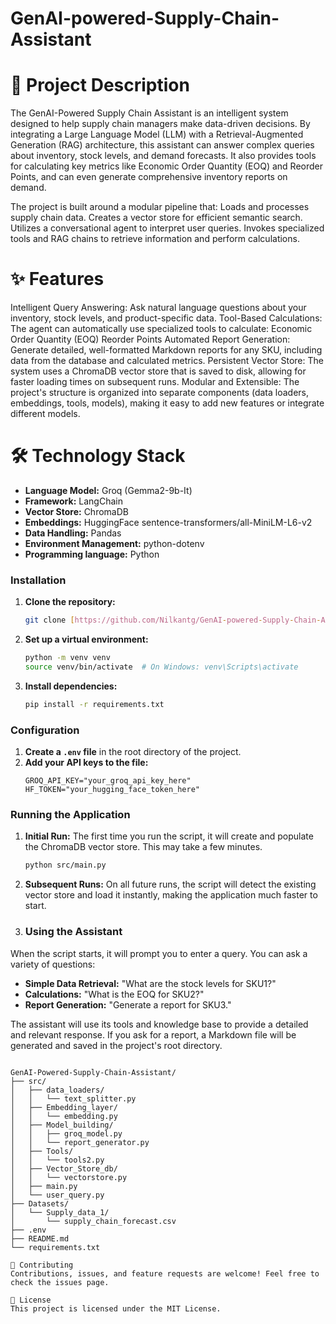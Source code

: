 # GenAI-powered-Supply-Chain-Assistant
<!-- Built a GenAI-powered supply chain assistant that integrates LLM-based conversational queries, demand forecasting, supplier risk evaluation, and automated document generation. Implemented using LangChain, ML models, and Streamlit. -->

# 📜 Project Description
The GenAI-Powered Supply Chain Assistant is an intelligent system designed to help supply chain managers make data-driven decisions. By integrating a Large Language Model (LLM) with a Retrieval-Augmented Generation (RAG) architecture, this assistant can answer complex queries about inventory, stock levels, and demand forecasts. It also provides tools for calculating key metrics like Economic Order Quantity (EOQ) and Reorder Points, and can even generate comprehensive inventory reports on demand.

The project is built around a modular pipeline that:
Loads and processes supply chain data.
Creates a vector store for efficient semantic search.
Utilizes a conversational agent to interpret user queries.
Invokes specialized tools and RAG chains to retrieve information and perform calculations.

# ✨ Features
Intelligent Query Answering: Ask natural language questions about your inventory, stock levels, and product-specific data.
Tool-Based Calculations: The agent can automatically use specialized tools to calculate:
Economic Order Quantity (EOQ)
Reorder Points
Automated Report Generation: Generate detailed, well-formatted Markdown reports for any SKU, including data from the database and calculated metrics.
Persistent Vector Store: The system uses a ChromaDB vector store that is saved to disk, allowing for faster loading times on subsequent runs.
Modular and Extensible: The project's structure is organized into separate components (data loaders, embeddings, tools, models), making it easy to add new features or integrate different models.

# 🛠️ Technology Stack
- **Language Model:** Groq (Gemma2-9b-It)
- **Framework:** LangChain
- **Vector Store:** ChromaDB
- **Embeddings:** HuggingFace sentence-transformers/all-MiniLM-L6-v2
- **Data Handling:** Pandas
- **Environment Management:** python-dotenv
- **Programming language:** Python

### Installation

1.  **Clone the repository:**
    ```bash
    git clone [https://github.com/Nilkantg/GenAI-powered-Supply-Chain-Assistant.git](https://github.com/Nilkantg/GenAI-powered-Supply-Chain-Assistant.git)
    ```
2.  **Set up a virtual environment:**
    ```bash
    python -m venv venv
    source venv/bin/activate  # On Windows: venv\Scripts\activate
    ```
3.  **Install dependencies:**
    ```bash
    pip install -r requirements.txt
    ```

### Configuration

1.  **Create a `.env` file** in the root directory of the project.
2.  **Add your API keys to the file:**
    ```
    GROQ_API_KEY="your_groq_api_key_here"
    HF_TOKEN="your_hugging_face_token_here"
    ```

### Running the Application

1.  **Initial Run:**
    The first time you run the script, it will create and populate the ChromaDB vector store. This may take a few minutes.
    ```bash
    python src/main.py
    ```
2.  **Subsequent Runs:**
    On all future runs, the script will detect the existing vector store and load it instantly, making the application much faster to start.

3) ### Using the Assistant

When the script starts, it will prompt you to enter a query. You can ask a variety of questions:
- **Simple Data Retrieval:** "What are the stock levels for SKU1?"
- **Calculations:** "What is the EOQ for SKU2?"
- **Report Generation:** "Generate a report for SKU3."

The assistant will use its tools and knowledge base to provide a detailed and relevant response. If you ask for a report, a Markdown file will be generated and saved in the project's root directory.

```📁 Project Structure

GenAI-Powered-Supply-Chain-Assistant/
├── src/
│   ├── data_loaders/
│   │   └── text_splitter.py
│   ├── Embedding_layer/
│   │   └── embedding.py
│   ├── Model_building/
│   │   ├── groq_model.py
│   │   └── report_generator.py
│   ├── Tools/
│   │   └── tools2.py
│   ├── Vector_Store_db/
│   │   └── vectorstore.py
│   ├── main.py
│   └── user_query.py
├── Datasets/
│   └── Supply_data_1/
│       └── supply_chain_forecast.csv
├── .env
├── README.md
└── requirements.txt 

🤝 Contributing
Contributions, issues, and feature requests are welcome! Feel free to check the issues page.

📄 License
This project is licensed under the MIT License.